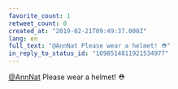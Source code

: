 ```yaml
---
favorite_count: 1
retweet_count: 0
created_at: "2019-02-21T09:49:37.000Z"
lang: en
full_text: "@AnnNat Please wear a helmet! ⛑️"
in_reply_to_status_id: "1098514811921534977"
---
```


[@AnnNat](https://twitter.com/AnnNat) Please wear a helmet! ⛑️
